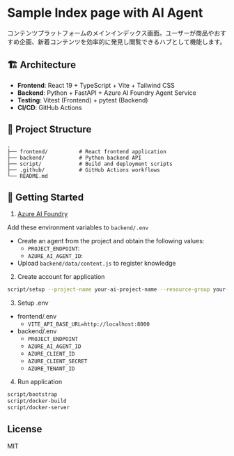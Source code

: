 # Sample Index page with AI Agent

コンテンツプラットフォームのメインインデックス画面。ユーザーが商品やおすすめ企画、新着コンテンツを効率的に発見し閲覧できるハブとして機能します。

## 🏗️ Architecture

- **Frontend**: React 19 + TypeScript + Vite + Tailwind CSS
- **Backend**: Python + FastAPI + Azure AI Foundry Agent Service
- **Testing**: Vitest (Frontend) + pytest (Backend)
- **CI/CD**: GitHub Actions

## 📁 Project Structure

```
.
├── frontend/          # React frontend application
├── backend/           # Python backend API
├── script/            # Build and deployment scripts
├── .github/           # GitHub Actions workflows
└── README.md
```

## 🚀 Getting Started

1. [Azure AI Foundry](https://learn.microsoft.com/ja-jp/azure/ai-foundry/agents/environment-setup)

Add these environment variables to `backend/.env` 

- Create an agent from the project and obtain the following values:
   - `PROJECT_ENDPOINT`: 
   - `AZURE_AI_AGENT_ID`: 
- Upload `backend/data/content.js` to register knowledge

2. Create account for application

```bash
script/setup --project-name your-ai-project-name --resource-group your-resource-group-name
```

3. Setup .env

- frontend/.env
  - `VITE_API_BASE_URL=http://localhost:8000`
- backend/.env
  - `PROJECT_ENDPOINT`
  - `AZURE_AI_AGENT_ID`
  - `AZURE_CLIENT_ID`
  - `AZURE_CLIENT_SECRET`
  - `AZURE_TENANT_ID`

4. Run application

```bash
script/bootstrap
script/docker-build
script/docker-server
```

## License

MIT
